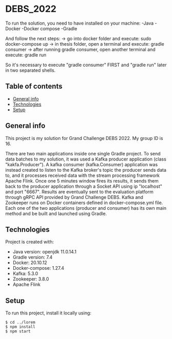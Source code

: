 # DEBS_2022

To run the solution, you need to have installed on your machine:
-Java
-Docker
-Docker compose
-Gradle

And follow the next steps:
-> go into docker folder and execute: sudo docker-compose up
-> in thesis folder, open a terminal and execute: gradle consumer
-> after running gradle consumer, open another terminal and execute: gradle run 

So it's necessary to execute "gradle consumer" FIRST and "gradle run" later in two separated shells.

## Table of contents
* [General info](#general-info)
* [Technologies](#technologies)
* [Setup](#setup)

## General info
This project is my solution for Grand Challenge DEBS 2022. My group ID is 16. 

There are two main applications inside one single Gradle project. 
To send data batches to my solution, it was used a Kafka producer application (class "kakfa.Producer"). A kafka consumer (kafka.Consumer) application was instead created to listen to the Kafka broker's topic the producer sends data to, and it processes received data with the stream processing framework Apache Flink. 
Once one 5 minutes window fires its results, it sends them back to the producer application through a Socket API using ip "localhost" and port "6667". Results are eventually sent to the evaluation platform through gRPC API provided by Grand Challenge DEBS. 
Kafka and Zookeeper runs on Docker containers defined in docker-compose.yml file. Each one of the two applications (producer and consumer) has its own main method and be built and launched using Gradle. 
	
## Technologies
Project is created with:
* Java version: openjdk 11.0.14.1
* Gradle version: 7.4
* Docker: 20.10.12
* Docker-compose: 1.27.4
* Kafka: 5.3.0
* Zookeeper: 3.8.0
* Apache Flink 
	
## Setup
To run this project, install it locally using:

```
$ cd ../lorem
$ npm install
$ npm start
```
